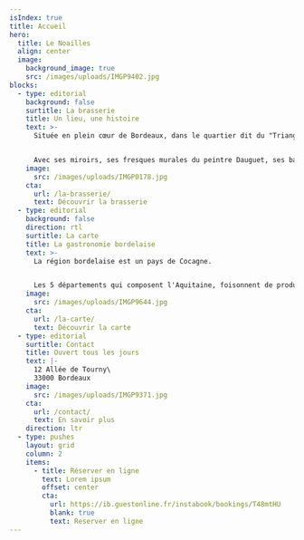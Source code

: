 ```yaml
---
isIndex: true
title: Accueil
hero:
  title: Le Noailles
  align: center
  image:
    background_image: true
    src: /images/uploads/IMGP9402.jpg
blocks:
  - type: editorial
    background: false
    surtitle: La brasserie
    title: Un lieu, une histoire
    text: >-
      Située en plein cœur de Bordeaux, dans le quartier dit du "Triangle d'or", la Brasserie Le Noailles se définit comme <em>"la plus parisienne des brasseries bordelaises"</em>.


      Avec ses miroirs, ses fresques murales du peintre Dauguet, ses banquettes de velours rouge, ses garçons en gilet noir et tablier blanc, Le Noailles offre un cadre intemporel et une cuisine raffinée.
    image:
      src: /images/uploads/IMGP0178.jpg
    cta:
      url: /la-brasserie/
      text: Découvrir la brasserie
  - type: editorial
    background: false
    direction: rtl
    surtitle: La carte
    title: La gastronomie bordelaise
    text: >-
      La région bordelaise est un pays de Cocagne.


      Les 5 départements qui composent l'Aquitaine, foisonnent de produits gourmands dont le Noailles s'inspire pour concocter des mets savoureux et authentiques : lamproie, cèpes, asperges de Blaye, caviar de Gironde, fraises de Dordogne ou du Lot et Garonne, foie gras et volailles des Landes, truffes du Périgord…
    image:
      src: /images/uploads/IMGP9644.jpg
    cta:
      url: /la-carte/
      text: Découvrir la carte
  - type: editorial
    surtitle: Contact
    title: Ouvert tous les jours
    text: |-
      12 Allée de Tourny\
      33000 Bordeaux
    image:
      src: /images/uploads/IMGP9371.jpg
    cta:
      url: /contact/
      text: En savoir plus
    direction: ltr
  - type: pushes
    layout: grid
    column: 2
    items:
      - title: Réserver en ligne
        text: Lorem ipsum
        offset: center
        cta:
          url: https://ib.guestonline.fr/instabook/bookings/T48mtHU
          blank: true
          text: Reserver en ligne
---
```

